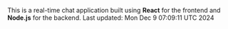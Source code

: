 This is a real-time chat application built using **React** for the frontend and **Node.js** for the backend.
Last updated: Mon Dec  9 07:09:11 UTC 2024
